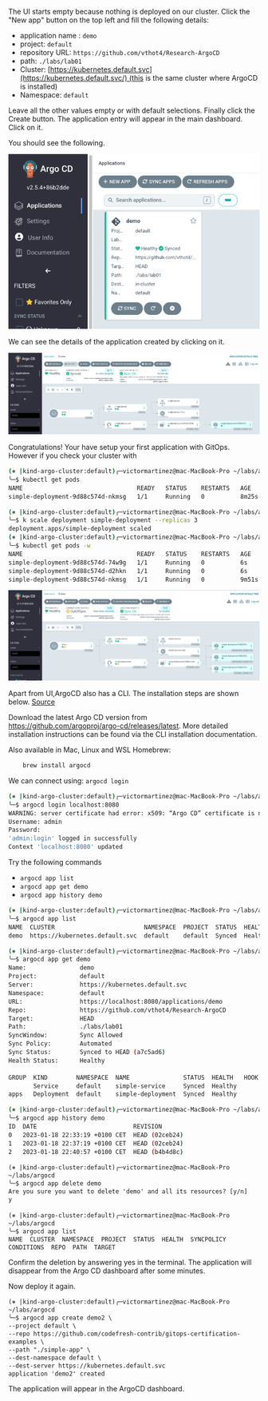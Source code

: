 

The UI starts empty because nothing is deployed on our cluster. Click the "New app" button on the top left and fill the following details:

- application name : `demo`
- project: `default`
- repository URL: `https://github.com/vthot4/Research-ArgoCD`
- path: `./labs/lab01`
- Cluster: [https://kubernetes.default.svc](https://kubernetes.default.svc/) (this is the same cluster where ArgoCD is installed)
- Namespace: `default`

Leave all the other values empty or with default selections. Finally click the Create button. The application entry will appear in the main dashboard. Click on it.

You should see the following.

![Argo Image](images/lab01_001.png)

We can see the details of the application created by clicking on it. 

![Argo Image](images/lab01_002.png)

Congratulations! Your have setup your first application with GitOps.
However if you check your cluster with

```bash
(⎈ |kind-argo-cluster:default)╭─victormartinez@mac-MacBook-Pro ~/labs/argocd
╰─$ kubectl get pods
NAME                                READY   STATUS    RESTARTS   AGE
simple-deployment-9d88c574d-nkmsg   1/1     Running   0          8m25s
```

```bash
(⎈ |kind-argo-cluster:default)╭─victormartinez@mac-MacBook-Pro ~/labs/argocd
╰─$ k scale deployment simple-deployment --replicas 3
deployment.apps/simple-deployment scaled
(⎈ |kind-argo-cluster:default)╭─victormartinez@mac-MacBook-Pro ~/labs/argocd
╰─$ kubectl get pods -w
NAME                                READY   STATUS    RESTARTS   AGE
simple-deployment-9d88c574d-74w9g   1/1     Running   0          6s
simple-deployment-9d88c574d-d2hkn   1/1     Running   0          6s
simple-deployment-9d88c574d-nkmsg   1/1     Running   0          9m51s
```
![Argo Image](images/lab01_003.png)


Apart from UI,ArgoCD also has a CLI. The installation steps are shown below. [Source](https://argo-cd.readthedocs.io/en/stable/getting_started/)

Download the latest Argo CD version from https://github.com/argoproj/argo-cd/releases/latest. More detailed installation instructions can be found via the CLI installation documentation.

Also available in Mac, Linux and WSL Homebrew:

```bash
    brew install argocd
```

We can connect using:  `argocd login`

```bash
(⎈ |kind-argo-cluster:default)╭─victormartinez@mac-MacBook-Pro ~/labs/argocd
╰─$ argocd login localhost:8080                                                       
WARNING: server certificate had error: x509: “Argo CD” certificate is not trusted. Proceed insecurely (y/n)? y
Username: admin
Password:
'admin:login' logged in successfully
Context 'localhost:8080' updated
```

Try the following commands
- `argocd app list`
- `argocd app get demo`
- `argocd app history demo`

```bash
(⎈ |kind-argo-cluster:default)╭─victormartinez@mac-MacBook-Pro ~/labs/argocd
╰─$ argocd app list
NAME  CLUSTER                         NAMESPACE  PROJECT  STATUS  HEALTH   SYNCPOLICY  CONDITIONS  REPO                                       PATH          TARGET
demo  https://kubernetes.default.svc  default    default  Synced  Healthy  Auto        <none>      https://github.com/vthot4/Research-ArgoCD  ./labs/lab01  HEAD
```

```bash
(⎈ |kind-argo-cluster:default)╭─victormartinez@mac-MacBook-Pro ~/labs/argocd
╰─$ argocd app get demo
Name:               demo
Project:            default
Server:             https://kubernetes.default.svc
Namespace:          default
URL:                https://localhost:8080/applications/demo
Repo:               https://github.com/vthot4/Research-ArgoCD
Target:             HEAD
Path:               ./labs/lab01
SyncWindow:         Sync Allowed
Sync Policy:        Automated
Sync Status:        Synced to HEAD (a7c5ad6)
Health Status:      Healthy

GROUP  KIND        NAMESPACE  NAME               STATUS  HEALTH   HOOK  MESSAGE
       Service     default    simple-service     Synced  Healthy        service/simple-service unchanged
apps   Deployment  default    simple-deployment  Synced  Healthy        deployment.apps/simple-deployment configured
```

```bash
(⎈ |kind-argo-cluster:default)╭─victormartinez@mac-MacBook-Pro ~/labs/argocd
╰─$ argocd app history demo
ID  DATE                           REVISION
0   2023-01-18 22:33:19 +0100 CET  HEAD (02ceb24)
1   2023-01-18 22:37:19 +0100 CET  HEAD (02ceb24)
2   2023-01-18 22:40:57 +0100 CET  HEAD (b4b4d8c)
```

```shell
(⎈ |kind-argo-cluster:default)╭─victormartinez@mac-MacBook-Pro ~/labs/argocd
╰─$ argocd app delete demo
Are you sure you want to delete 'demo' and all its resources? [y/n]
y

(⎈ |kind-argo-cluster:default)╭─victormartinez@mac-MacBook-Pro ~/labs/argocd
╰─$ argocd app list
NAME  CLUSTER  NAMESPACE  PROJECT  STATUS  HEALTH  SYNCPOLICY  CONDITIONS  REPO  PATH  TARGET
```

Confirm the deletion by answering yes in the terminal. The application will disappear from the Argo CD dashboard after some minutes.

Now deploy it again.


```shell
(⎈ |kind-argo-cluster:default)╭─victormartinez@mac-MacBook-Pro ~/labs/argocd
╰─$ argocd app create demo2 \                                                                     
--project default \
--repo https://github.com/codefresh-contrib/gitops-certification-examples \
--path "./simple-app" \
--dest-namespace default \
--dest-server https://kubernetes.default.svc
application 'demo2' created
```

The application will appear in the ArgoCD dashboard.